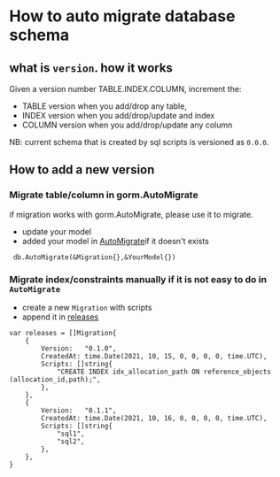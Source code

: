 # How to auto migrate database schema 

## what is `version`. how it works
Given a version number TABLE.INDEX.COLUMN, increment the:

- TABLE version when you add/drop any table,
- INDEX version when you add/drop/update and index
- COLUMN version when you add/drop/update any column

NB: current schema that is created by sql scripts is versioned as `0.0.0`. 

## How to add a new version

### Migrate table/column in gorm.AutoMigrate
 if migration works with gorm.AutoMigrate, please use it to migrate.
 - update your model
 - added your model in [AutoMigrate](postgres.go#L76)if it doesn't exists
  ```
   db.AutoMigrate(&Migration{},&YourModel{})
  ```

### Migrate index/constraints manually if it is not easy to do in `AutoMigrate`
- create a new `Migration` with scripts
- append it in [releases](postgres_releases.go#L4) 
```
var releases = []Migration{
	{
		Version:   "0.1.0",
		CreatedAt: time.Date(2021, 10, 15, 0, 0, 0, 0, time.UTC),
		Scripts: []string{
			"CREATE INDEX idx_allocation_path ON reference_objects (allocation_id,path);",
		},
	},
    {
		Version:   "0.1.1",
		CreatedAt: time.Date(2021, 10, 16, 0, 0, 0, 0, time.UTC),
		Scripts: []string{
			"sql1",
            "sql2",
		},
	},
}
```
